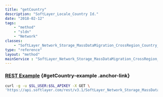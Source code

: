 ```yaml
---
title: "getCountry"
description: "SoftLayer_Locale_Country Id."
date: "2018-02-12"
tags:
    - "method"
    - "sldn"
    - "Network"
classes:
    - "SoftLayer_Network_Storage_MassDataMigration_CrossRegion_Country_Xref"
type: "reference"
layout: "method"
mainService : "SoftLayer_Network_Storage_MassDataMigration_CrossRegion_Country_Xref"
---
```


### [REST Example](#getCountry-example) <a href="/article/rest/"><i class="fas fa-question"></i></a> {#getCountry-example .anchor-link} 
```bash
curl -g -u $SL_USER:$SL_APIKEY -X GET \
'https://api.softlayer.com/rest/v3.1/SoftLayer_Network_Storage_MassDataMigration_CrossRegion_Country_Xref/{SoftLayer_Network_Storage_MassDataMigration_CrossRegion_Country_XrefID}/getCountry'
```
